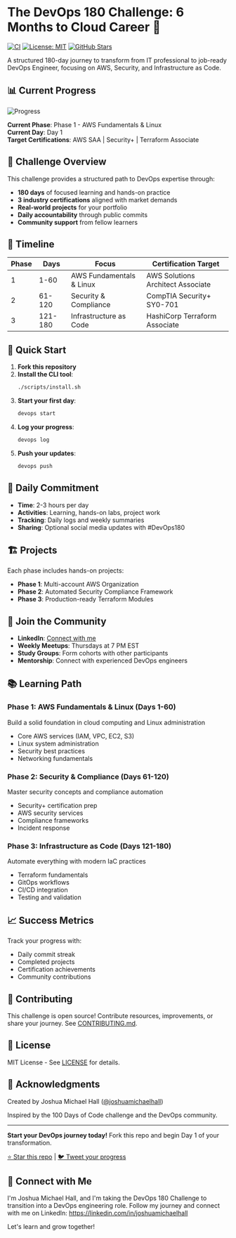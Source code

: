# The DevOps 180 Challenge: 6 Months to Cloud Career 🚀

[![CI](https://github.com/joshuamichaelhall/devops-180-challenge/actions/workflows/ci.yml/badge.svg)](https://github.com/joshuamichaelhall/devops-180-challenge/actions/workflows/ci.yml)
[![License: MIT](https://img.shields.io/badge/License-MIT-yellow.svg)](https://opensource.org/licenses/MIT)
[![GitHub Stars](https://img.shields.io/github/stars/joshuamichaelhall/devops-180-challenge?style=social)](https://github.com/joshuamichaelhall/devops-180-challenge/stargazers)

A structured 180-day journey to transform from IT professional to job-ready DevOps Engineer, focusing on AWS, Security, and Infrastructure as Code.

## 📊 Current Progress

![Progress](https://progress-bar.dev/0/?scale=180&title=Day&width=600&color=00ADD8&suffix=/180)

**Current Phase**: Phase 1 - AWS Fundamentals & Linux  
**Current Day**: Day 1  
**Target Certifications**: AWS SAA | Security+ | Terraform Associate

## 🎯 Challenge Overview

This challenge provides a structured path to DevOps expertise through:
- **180 days** of focused learning and hands-on practice
- **3 industry certifications** aligned with market demands
- **Real-world projects** for your portfolio
- **Daily accountability** through public commits
- **Community support** from fellow learners

## 📅 Timeline

| Phase | Days | Focus | Certification Target |
|-------|------|-------|---------------------|
| 1 | 1-60 | AWS Fundamentals & Linux | AWS Solutions Architect Associate |
| 2 | 61-120 | Security & Compliance | CompTIA Security+ SY0-701 |
| 3 | 121-180 | Infrastructure as Code | HashiCorp Terraform Associate |

## 🚀 Quick Start

1. **Fork this repository**
2. **Install the CLI tool**:
   ```bash
   ./scripts/install.sh
   ```
3. **Start your first day**:
   ```bash
   devops start
   ```
4. **Log your progress**:
   ```bash
   devops log
   ```
5. **Push your updates**:
   ```bash
   devops push
   ```

## 📝 Daily Commitment

- **Time**: 2-3 hours per day
- **Activities**: Learning, hands-on labs, project work
- **Tracking**: Daily logs and weekly summaries
- **Sharing**: Optional social media updates with #DevOps180

## 🏗️ Projects

Each phase includes hands-on projects:
- **Phase 1**: Multi-account AWS Organization
- **Phase 2**: Automated Security Compliance Framework  
- **Phase 3**: Production-ready Terraform Modules

## 👥 Join the Community

- **LinkedIn**: [Connect with me](https://linkedin.com/in/joshuamichaelhall)
- **Weekly Meetups**: Thursdays at 7 PM EST
- **Study Groups**: Form cohorts with other participants
- **Mentorship**: Connect with experienced DevOps engineers

## 📚 Learning Path

### Phase 1: AWS Fundamentals & Linux (Days 1-60)
Build a solid foundation in cloud computing and Linux administration
- Core AWS services (IAM, VPC, EC2, S3)
- Linux system administration
- Security best practices
- Networking fundamentals

### Phase 2: Security & Compliance (Days 61-120)
Master security concepts and compliance automation
- Security+ certification prep
- AWS security services
- Compliance frameworks
- Incident response

### Phase 3: Infrastructure as Code (Days 121-180)
Automate everything with modern IaC practices
- Terraform fundamentals
- GitOps workflows
- CI/CD integration
- Testing and validation

## 📈 Success Metrics

Track your progress with:
- Daily commit streak
- Completed projects
- Certification achievements
- Community contributions

## 🤝 Contributing

This challenge is open source! Contribute resources, improvements, or share your journey. See [CONTRIBUTING.md](./CONTRIBUTING.md).

## 📜 License

MIT License - See [LICENSE](./LICENSE) for details.

## 🙏 Acknowledgments

Created by Joshua Michael Hall ([@joshuamichaelhall](https://github.com/joshuamichaelhall))

Inspired by the 100 Days of Code challenge and the DevOps community.

---

**Start your DevOps journey today!** Fork this repo and begin Day 1 of your transformation.

[⭐ Star this repo](https://github.com/joshuamichaelhall/devops-180-challenge) | [🐦 Tweet your progress](https://twitter.com/intent/tweet?text=I%27m%20starting%20the%20%23DevOps180%20Challenge!%20180%20days%20to%20transform%20my%20career%20into%20DevOps.%20Join%20me!%20https://github.com/joshuamichaelhall/devops-180-challenge)
## 🤝 Connect with Me

I'm Joshua Michael Hall, and I'm taking the DevOps 180 Challenge to transition into a DevOps engineering role. Follow my journey and connect with me on LinkedIn: https://linkedin.com/in/joshuamichaelhall

Let's learn and grow together\!
